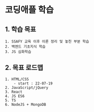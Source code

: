 # 코딩애플 학습



## 1. 학습 목표

```
1. SSAFY 교육 이후 이론 정리 및 놓친 부분 학습
2. 백엔드 기초지식 학습
3. JS 심화학습
```

## 2. 목표 로드맵

 	1. HTML/CSS
 		- start : 22-07-19
 	2. JavaScript/jQuery
 	3. React
 	4. JS ES6
 	5. TS
 	6. NodeJS + MongoDB